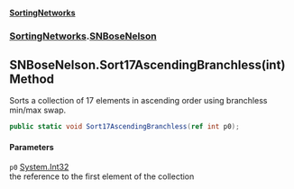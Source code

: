 #### [SortingNetworks](index.md 'index')
### [SortingNetworks](SortingNetworks.md 'SortingNetworks').[SNBoseNelson](SortingNetworks_SNBoseNelson.md 'SortingNetworks.SNBoseNelson')
## SNBoseNelson.Sort17AscendingBranchless(int) Method
Sorts a collection of 17 elements in ascending order using branchless min/max swap.  
```csharp
public static void Sort17AscendingBranchless(ref int p0);
```
#### Parameters
<a name='SortingNetworks_SNBoseNelson_Sort17AscendingBranchless(int)_p0'></a>
`p0` [System.Int32](https://docs.microsoft.com/en-us/dotnet/api/System.Int32 'System.Int32')  
the reference to the first element of the collection
  
